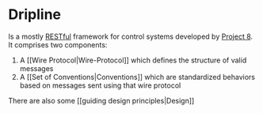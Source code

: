 # Dripline

Is a mostly [RESTful](https://ics.uci.edu/~fielding/pubs/dissertation/rest_arch_style.htm) framework for control systems developed by [Project 8](http://www.project8.org).
It comprises two components:  

1. A [[Wire Protocol|Wire-Protocol]] which defines the structure of valid messages
2. A [[Set of Conventions|Conventions]] which are standardized behaviors based on messages sent using that wire protocol

There are also some [[guiding design principles|Design]]

